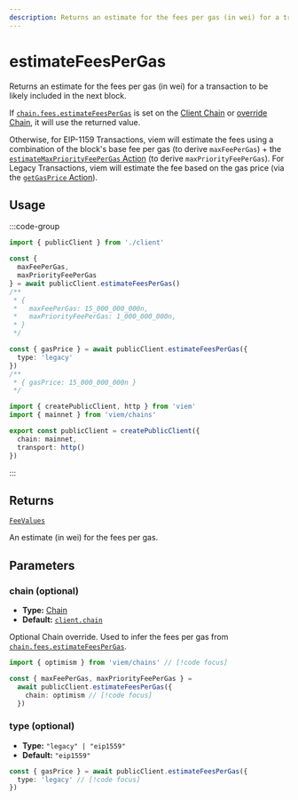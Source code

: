 ```yaml
---
description: Returns an estimate for the fees per gas (in wei) for a transaction to be likely included in the next block.
---
```


# estimateFeesPerGas 

Returns an estimate for the fees per gas (in wei) for a transaction to be likely included in the next block.

If [`chain.fees.estimateFeesPerGas`](/docs/actions/public/estimateFeesPerGas) is set on the [Client Chain](/docs/clients/public.html#chain-optional) or [override Chain](#chain-optional), it will use the returned value.

Otherwise, for EIP-1159 Transactions, viem will estimate the fees using a combination of the block's base fee per gas (to derive `maxFeePerGas`) + the [`estimateMaxPriorityFeePerGas` Action](/docs/actions/public/estimateMaxPriorityFeePerGas.html) (to derive `maxPriorityFeePerGas`). For Legacy Transactions, viem will estimate the fee based on the gas price (via the [`getGasPrice` Action](/docs/actions/public/getGasPrice.html)).

## Usage

:::code-group

```ts [example.ts]
import { publicClient } from './client'

const {
  maxFeePerGas,
  maxPriorityFeePerGas
} = await publicClient.estimateFeesPerGas()
/**
 * {
 *   maxFeePerGas: 15_000_000_000n,
 *   maxPriorityFeePerGas: 1_000_000_000n,
 * }
 */

const { gasPrice } = await publicClient.estimateFeesPerGas({
  type: 'legacy'
})
/** 
 * { gasPrice: 15_000_000_000n } 
 */
```

```ts [client.ts]
import { createPublicClient, http } from 'viem'
import { mainnet } from 'viem/chains'

export const publicClient = createPublicClient({
  chain: mainnet,
  transport: http()
})
```

:::

## Returns

[`FeeValues`](/docs/glossary/types#feevalues)

An estimate (in wei) for the fees per gas.

## Parameters

### chain (optional)

- **Type:** [Chain](/docs/glossary/types#chain)
- **Default:** [`client.chain`](/docs/clients/public.html#chain-optional)

Optional Chain override. Used to infer the fees per gas from [`chain.fees.estimateFeesPerGas`](/docs/actions/public/estimateFeesPerGas).

```ts
import { optimism } from 'viem/chains' // [!code focus]

const { maxFeePerGas, maxPriorityFeePerGas } = 
  await publicClient.estimateFeesPerGas({
    chain: optimism // [!code focus]
  })
```

### type (optional)

- **Type:** `"legacy" | "eip1559"`
- **Default:** `"eip1559"`

```ts
const { gasPrice } = await publicClient.estimateFeesPerGas({
  type: 'legacy' // [!code focus]
})
```
